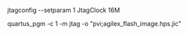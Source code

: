 jtagconfig --setparam 1 JtagClock 16M 

quartus_pgm -c 1 -m jtag -o "pvi;agilex_flash_image.hps.jic"
